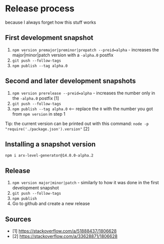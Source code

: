 # Release process

because I always forget how this stuff works

## First development snapshot

1. `npm version premajor|preminor|prepatch --preid=alpha` - increases the major|minor|patch version with a `-alpha.0` postfix
2. `git push --follow-tags`
3. `npm publish --tag alpha.0`

## Second and later development snapshots

1. `npm version prerelease --preid=alpha` - increases the number only in the `-alpha.0` postfix [1]
2. `git push --follow-tags`
3. `npm publish --tag alpha.0` <-- replace the `0` with the number you got from `npm version` in step 1

Tip: the current version can be printed out with this command: `node -p "require('./package.json').version"` [2]

## Installing a snapshot version

`npm i arx-level-generator@14.0.0-alpha.2`

## Release

1. `npm version major|minor|patch` - similarly to how it was done in the first development snapshot
2. `git push --follow-tags`
3. `npm publish`
4. Go to github and create a new release

## Sources

- [1] https://stackoverflow.com/a/51888437/1806628
- [2] https://stackoverflow.com/a/33628871/1806628
